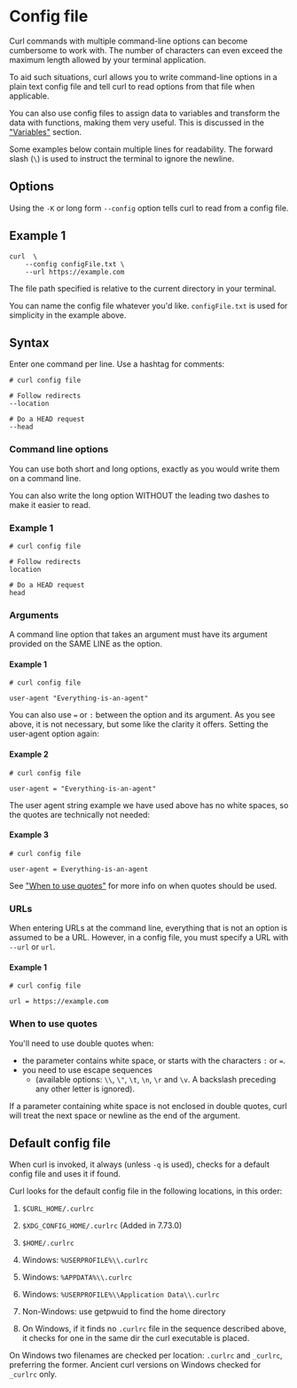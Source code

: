 # Config file

Curl commands with multiple command-line options can become cumbersome to work with. The number of characters can even exceed the maximum length allowed by your terminal application. 

To aid such situations, curl allows you to write command-line options in a plain text config file and tell curl to read options from that file when applicable. 

You can also use config files to assign data to variables and transform the data with functions, making them very useful. This is discussed in the ["Variables"](https://everything.curl.dev/cmdline/variables) section.

Some examples below contain multiple lines for readability. The forward slash (`\`) is used to instruct the terminal to ignore the newline.

## Options

Using the `-K` or long form `--config` option tells curl to read from a config file.

## Example 1

```
curl  \
    --config configFile.txt \
    --url https://example.com
```

The file path specified is relative to the current directory in your terminal.

You can name the config file whatever you'd like. `configFile.txt` is used for simplicity in the example above.

## Syntax

Enter one command per line. Use a hashtag for comments:

```
# curl config file

# Follow redirects
--location

# Do a HEAD request
--head
```

### Command line options

You can use both short and long options, exactly as you would write them on a command line. 

You can also write the long option WITHOUT the leading two dashes to make
it easier to read. 

### Example 1

```
# curl config file

# Follow redirects
location

# Do a HEAD request
head
```

### Arguments

A command line option that takes an argument must have its argument provided on
the SAME LINE as the option. 

#### Example 1

```
# curl config file

user-agent "Everything-is-an-agent"
```

You can also use `=` or `:` between the option and its argument. As you see
above, it is not necessary, but some like the clarity it offers. Setting the
user-agent option again:

#### Example 2

```
# curl config file

user-agent = "Everything-is-an-agent"
```

The user agent string example we have used above has no white spaces, so the quotes are technically not needed:

#### Example 3

```
# curl config file

user-agent = Everything-is-an-agent
```
See ["When to use quotes"](#when-to-use-quotes) for more info on when quotes should be used.

### URLs

When entering URLs at the command line, everything that is not an option is assumed to be a URL. However, in a config file, you must specify a URL with `--url` or `url`.

#### Example 1

```
# curl config file

url = https://example.com
```

### When to use quotes

You'll need to use double quotes when:

* the parameter contains white space, or starts with the characters `:` or `=`.
* you need to use escape sequences 
    * (available options: `\\`, `\"`, `\t`, `\n`, `\r` and `\v`. A backslash preceding any other letter is ignored).

If a parameter containing white space is not enclosed in double quotes, curl will treat the next space or newline as the end of the argument.

## Default config file

When curl is invoked, it always (unless `-q` is used), checks for a default
config file and uses it if found.

Curl looks for the default config file in the following locations, in this order:

1) `$CURL_HOME/.curlrc`

2) `$XDG_CONFIG_HOME/.curlrc` (Added in 7.73.0)

3) `$HOME/.curlrc`

4) Windows: `%USERPROFILE%\\.curlrc`

5) Windows: `%APPDATA%\\.curlrc`

6) Windows: `%USERPROFILE%\\Application Data\\.curlrc`

7) Non-Windows: use getpwuid to find the home directory

8) On Windows, if it finds no `.curlrc` file in the sequence described above,
it checks for one in the same dir the curl executable is placed.

On Windows two filenames are checked per location: `.curlrc` and `_curlrc`,
preferring the former. Ancient curl versions on Windows checked for `_curlrc`
only.